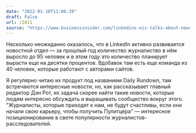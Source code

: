 ```yaml
---
date: "2022-01-10T11:06:39"
draft: False
url: /2811
source: "https://www.businessinsider.com/linkedins-eic-talks-about-newsroom-growth-2022"
---
```


Несколько неожиданно оказалось, что в LinkedIn активно развивается новостной отдел — за прошлый год количество журналиство в нём выросло до 95 человек и в этом году это количество планирует вырасти еще на десятки процентов. Вдобавок там есть еще команда из 40 человек, которые работают с авторами сайтов.

Я регулярно читаю их продукт под названием Daily Rundown, там встречаются интересные новости, но, как рассказывает главный редактор Дэн Рот, их задача скорее найти такие новости, которые людям интересно обсуждать и выращивать сообщество вокруг этого. "Журналисты, которые приходят к нам, не будут счастливы, если они начали свою карьеру, чтобы получить Пулитцера" — интересное позиционирование в свете популярности журналистов-расследователей.
